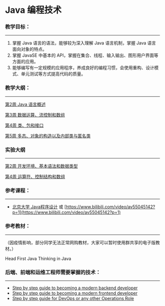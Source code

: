 # Java  编程技术

### 教学目标：

---

1. 掌握 Java 语言的语法，能够较为深入理解 Java 语言机制，掌握 Java 语言面向对象的特点。
2. 掌握 JavaSE 中基本的 API，掌握在集合、线程、输入输出、图形用户界面等方面的应用。
3. 能够编写有一定规模的应用程序，养成良好的编程习惯，会使用重构、设计模式、单元测试等方式提高代码的质量。

### 教学大纲：

---

[第2周  Java 语言概述](Java/2%20Java.md)

[第3周 数据运算、流控制和数组](Java/3.md)

[第4周 类、包和接口](Java/4.md)

[第5周  多态、对象的构造以及内部类与匿名类](Java/5.md)

### 实验大纲

---

[第2周  开发环境、基本语法和数据类型](Java/2.md)

[第4周 运算符、控制结构和数组](Java/4%201.md)

### 参考课程：

---

- [北京大学 Java程序设计](https://www.coursera.org/learn/java-chengxu-sheji?ranMID=40328&ranEAID=zMHlqgkeyKQ&ranSiteID=zMHlqgkeyKQ-IhBeKLZeLR4vTZm7addjyg&siteID=zMHlqgkeyKQ-IhBeKLZeLR4vTZm7addjyg&utm_content=10&utm_medium=partners&utm_source=linkshare&utm_campaign=zMHlqgkeyKQ#syllabus](https://www.coursera.org/learn/java-chengxu-sheji?ranMID=40328&ranEAID=zMHlqgkeyKQ&ranSiteID=zMHlqgkeyKQ-IhBeKLZeLR4vTZm7addjyg&siteID=zMHlqgkeyKQ-IhBeKLZeLR4vTZm7addjyg&utm_content=10&utm_medium=partners&utm_source=linkshare&utm_campaign=zMHlqgkeyKQ#syllabus))  或   [https://www.bilibili.com/video/av55045142?p=1](https://www.bilibili.com/video/av55045142?p=1)

### 参考教材：

---

（因疫情影响，部分同学无法正常网购教材，大家可以暂时使用群共享的电子版教材。）

Head First Java
Thinking in Java 

### 后端、前端和运维工程师需要掌握的技术：

---

- [Step by step guide to becoming a modern backend developer](https://roadmap.sh/backend)
- [Step by step guide to becoming a modern frontend developer](https://roadmap.sh/frontend)
- [Step by step guide for DevOps or any other Operations Role](https://roadmap.sh/devops)
